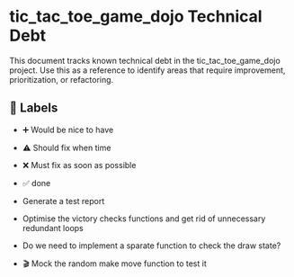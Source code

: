 # tic_tac_toe_game_dojo Technical Debt

This document tracks known technical debt in the tic_tac_toe_game_dojo project. Use this as a reference to identify areas that require improvement, prioritization, or refactoring.

## :bookmark: Labels

- :heavy_plus_sign: Would be nice to have
- :warning: Should fix when time
- :x: Must fix as soon as possible
- :white_check_mark: done

- Generate a test report
- Optimise the victory checks functions and get rid of unnecessary redundant loops
- Do we need to implement a sparate function to check the draw state?
- 🎬 Mock the random make move function to test it
